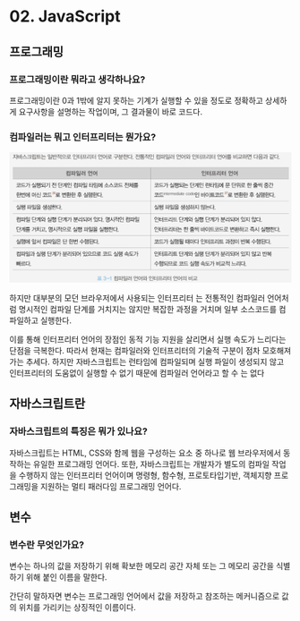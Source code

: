 # 02. JavaScript

## 프로그래밍

### 프로그래밍이란 뭐라고 생각하나요?

프로그래밍이란 0과 1밖에 알지 못하는 기계가 실행할 수 있을 정도로 정확하고 상세하게 요구사항을 설명하는 작업이며, 그 결과물이 바로 코드다.

### 컴파일러는 뭐고 인터프리터는 뭔가요?

<img src="img/image.png" alt="컴파일러 언어와 인터프리터 언어 비교" width="600px">

하지만 대부분의 모던 브라우저에서 사용되는 인터프리터 는 전통적인 컴파일러 언어처럼 명시적인 컴파일 단계를 거치지는 않지만 복잡한 과정을 거치며 일부 소스코드를 컴파일하고 실행한다.

이를 통해 인터프리터 언어의 장점인 동적 기능 지원을 살리면서 실행 속도가 느리다는 단점을 극복한다. 따라서 현재는 컴파일러와 인터프리터의 기술적 구분이 점차 모호해져가는 추세다. 하지만 자바스크립트는 런타임에 컴파일되며 실행 파일이 생성되지 않고 인터프리터의 도움없이 실행할 수 없기 때문에 컴파일러 언어라고 할 수 는 없다

## 자바스크립트란

### 자바스크립트의 특징은 뭐가 있나요?

자바스크립트는 HTML, CSS와 함께 웹을 구성하는 요소 중 하나로 웹 브라우저에서 동작하는 유일한 프로그래밍 언어다. 또한, 자바스크립트는 개발자가 별도의 컴파일 작업을 수행하지 않는 인터프리터 언어이며 명령형, 함수형, 프로토타입기반, 객체지향 프로그래밍을 지원하는 멀티 패러다임 프로그래밍 언어다.

## 변수

### 변수란 무엇인가요?

변수는 하나의 값을 저장하기 위해 확보한 메모리 공간 자체 또는 그 메모리 공간을 식별하기 위해 붙인 이름을 말한다.

간단히 말하자면 변수는 프로그래밍 언어에서 값을 저장하고 참조하는 메커니즘으로 값의 위치를 가리키는 상징적인 이름이다.
